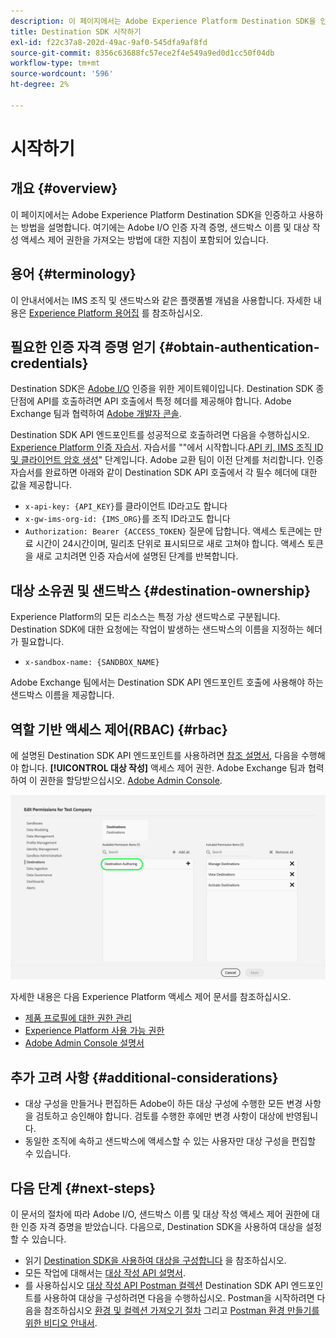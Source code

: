 ```yaml
---
description: 이 페이지에서는 Adobe Experience Platform Destination SDK을 인증하고 사용하는 방법을 설명합니다. 여기에는 Adobe I/O 인증 자격 증명, 샌드박스 이름 및 대상 작성 액세스 제어 권한을 가져오는 방법에 대한 지침이 포함되어 있습니다.
title: Destination SDK 시작하기
exl-id: f22c37a8-202d-49ac-9af0-545dfa9af8fd
source-git-commit: 8356c63688fc57ece2f4e549a9ed0d1cc50f04db
workflow-type: tm+mt
source-wordcount: '596'
ht-degree: 2%

---
```


# 시작하기

## 개요 {#overview}

이 페이지에서는 Adobe Experience Platform Destination SDK을 인증하고 사용하는 방법을 설명합니다. 여기에는 Adobe I/O 인증 자격 증명, 샌드박스 이름 및 대상 작성 액세스 제어 권한을 가져오는 방법에 대한 지침이 포함되어 있습니다.

## 용어 {#terminology}

이 안내서에서는 IMS 조직 및 샌드박스와 같은 플랫폼별 개념을 사용합니다. 자세한 내용은 [Experience Platform 용어집](https://experienceleague.adobe.com/docs/experience-platform/landing/glossary.html) 를 참조하십시오.

## 필요한 인증 자격 증명 얻기 {#obtain-authentication-credentials}

Destination SDK은 [Adobe I/O](https://www.adobe.io/) 인증을 위한 게이트웨이입니다. Destination SDK 종단점에 API를 호출하려면 API 호출에서 특정 헤더를 제공해야 합니다. Adobe Exchange 팀과 협력하여 [Adobe 개발자 콘솔](http://console.adobe.io/).

Destination SDK API 엔드포인트를 성공적으로 호출하려면 다음을 수행하십시오. [Experience Platform 인증 자습서](https://experienceleague.adobe.com/docs/experience-platform/landing/platform-apis/api-authentication.html). 자습서를 &quot;&quot;에서 시작합니다.[API 키, IMS 조직 ID 및 클라이언트 암호 생성](https://experienceleague.adobe.com/docs/experience-platform/landing/platform-apis/api-authentication.html#api-ims-secret)&quot; 단계입니다. Adobe 교환 팀이 이전 단계를 처리합니다. 인증 자습서를 완료하면 아래와 같이 Destination SDK API 호출에서 각 필수 헤더에 대한 값을 제공합니다.

* `x-api-key: {API_KEY}`를 클라이언트 ID라고도 합니다
* `x-gw-ims-org-id: {IMS_ORG}`를 조직 ID라고도 합니다
* `Authorization: Bearer {ACCESS_TOKEN}` 질문에 답합니다. 액세스 토큰에는 만료 시간이 24시간이며, 밀리초 단위로 표시되므로 새로 고쳐야 합니다. 액세스 토큰을 새로 고치려면 인증 자습서에 설명된 단계를 반복합니다.

<!--

### Obtain `Authorization: Bearer {ACCESS_TOKEN}`

To obtain the `{ACCESS_TOKEN}`, you must generate a JWT token and exchange it for the access token. Follow the steps below:

1. Follow the instructions in the [Generate JWT section](https://www.adobe.io/apis/experienceplatform/console/docs.html#!AdobeDocs/adobeio-console/master/credentials.md) in the credentials guide.
2. Follow the instructions in [Step 3: try it](https://www.adobe.io/authentication/auth-methods.html#!AdobeDocs/adobeio-auth/master/AuthenticationOverview/ServiceAccountIntegration.md) in the Service account connection guide.

You now have the required authentication headers `x-api-key: {API_KEY}`, `x-gw-ims-org-id: {IMS_ORG}`, and `Authorization: Bearer {ACCESS_TOKEN}`.

>[!NOTE]
>
>The access token has an expiration time of 24 hours, expressed in milliseconds, so you will have to refresh it. To refresh the access token, repeat the steps outlined in this section.

-->

## 대상 소유권 및 샌드박스 {#destination-ownership}

Experience Platform의 모든 리소스는 특정 가상 샌드박스로 구분됩니다. Destination SDK에 대한 요청에는 작업이 발생하는 샌드박스의 이름을 지정하는 헤더가 필요합니다.

* `x-sandbox-name: {SANDBOX_NAME}`

Adobe Exchange 팀에서는 Destination SDK API 엔드포인트 호출에 사용해야 하는 샌드박스 이름을 제공합니다.

## 역할 기반 액세스 제어(RBAC) {#rbac}

에 설명된 Destination SDK API 엔드포인트를 사용하려면 [참조 설명서](./configuration-options.md), 다음을 수행해야 합니다. **[!UICONTROL 대상 작성]** 액세스 제어 권한. Adobe Exchange 팀과 협력하여 이 권한을 할당받으십시오. [Adobe Admin Console](https://adminconsole.adobe.com/).

![대상 작성 권한](./assets/destination-authoring-permission.png)

자세한 내용은 다음 Experience Platform 액세스 제어 문서를 참조하십시오.

* [제품 프로필에 대한 권한 관리](/help/access-control/ui/permissions.md)
* [Experience Platform 사용 가능 권한](/help/access-control/home.md#permissions)
* [Adobe Admin Console 설명서](https://helpx.adobe.com/kr/enterprise/using/admin-console.html)

## 추가 고려 사항 {#additional-considerations}

* 대상 구성을 만들거나 편집하든 Adobe이 하든 대상 구성에 수행한 모든 변경 사항을 검토하고 승인해야 합니다. 검토를 수행한 후에만 변경 사항이 대상에 반영됩니다.
* 동일한 조직에 속하고 샌드박스에 액세스할 수 있는 사용자만 대상 구성을 편집할 수 있습니다.

## 다음 단계 {#next-steps}

이 문서의 절차에 따라 Adobe I/O, 샌드박스 이름 및 대상 작성 액세스 제어 권한에 대한 인증 자격 증명을 받았습니다. 다음으로, Destination SDK을 사용하여 대상을 설정할 수 있습니다.
* 읽기 [Destination SDK을 사용하여 대상을 구성합니다](./configure-destination-instructions.md) 을 참조하십시오.
* 모든 작업에 대해서는 [대상 작성 API 설명서](https://www.adobe.io/experience-platform-apis/references/destination-authoring/).
* 를 사용하십시오 [대상 작성 API Postman 컬렉션](https://github.com/adobe/experience-platform-postman-samples/blob/master/apis/experience-platform/Destination%20Authoring%20API.postman_collection.json) Destination SDK API 엔드포인트를 사용하여 대상을 구성하려면 다음을 수행하십시오. Postman을 시작하려면 다음을 참조하십시오 [환경 및 컬렉션 가져오기 절차](https://learning.postman.com/docs/getting-started/importing-and-exporting-data/) 그리고 [Postman 환경 만들기를 위한 비디오 안내서](https://video.tv.adobe.com/v/28832).

